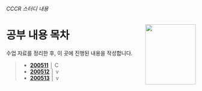 ###### CCCR 스터디 내용

<img src="../../ASSETS/table-of-contents.png" alt="" align="right" width="134" height="160">

# 공부 내용 목차

수업 자료를 정리한 후, 이 곳에 진행된 내용을 작성합니다.

> - __[200511](./200511.md)__ │ C
> - __[200512](./200512.md)__ │ v
> - __[200513](./200512.md)__ │ v
